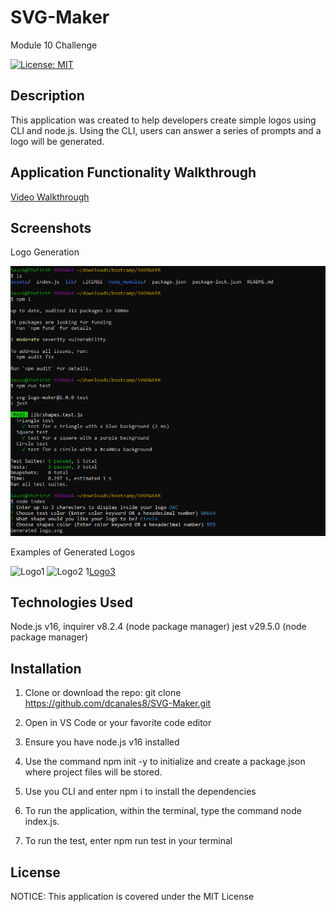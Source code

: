 # SVG-Maker
Module 10 Challenge

[![License: MIT](https://img.shields.io/badge/License-MIT-yellow.svg)](https://opensource.org/licenses/MIT)


## Description

This application was created to help developers create simple logos using CLI and node.js. Using the CLI, users can answer a series of prompts and a logo will be generated. 


## Application Functionality Walkthrough

[Video Walkthrough](https://youtu.be/97fRoxFEOK0)

## Screenshots

Logo Generation

![Application Screenshot](./assets/1.png)



Examples of Generated Logos

![Logo1](./assets/logo-example-1)
![Logo2](./assets/logo-example-2)
1[Logo3](./assets/logo-example-3)



## Technologies Used

Node.js v16, 
inquirer v8.2.4 (node package manager)
jest v29.5.0 (node package manager) 

## Installation

1. Clone or download the repo:
   git clone https://github.com/dcanales8/SVG-Maker.git

2. Open in VS Code or your favorite code editor

3. Ensure you have node.js v16 installed 

4. Use the command npm init -y to initialize and create a package.json where project files will be stored.

5. Use you CLI and enter npm i to install the dependencies

6. To run the application, within the terminal, type the command node index.js.

7. To run the test, enter npm run test in your terminal



## License

NOTICE: This application is covered under the MIT License
